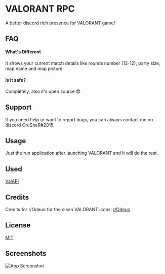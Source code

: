 
# VALORANT RPC

A better discord rich presence for VALORANT game!



## FAQ

#### What's Different

It shows your current match details
like rounds number (12-12), party size, map name and map picture

#### Is it safe?

Completely, also it's open source 😎


## Support
If you need help or want to report bugs, you can always contact me on discord CruSheR#2015.
## Usage

Just the run application after launching VALORANT and It will do the rest.


## Used

[ValAPI](https://github.com/brianbaldner/ValAPI.Net)

## Credits
Credits for r/Odeuo for the clean VALORANT icons:
[r/Odeuo](https://www.reddit.com/r/VALORANT/comments/kk9ged/i_made_a_clean_valorant_desktop_icon/)


## License

[MIT](https://choosealicense.com/licenses/mit/)


## Screenshots

![App Screenshot](https://l.top4top.io/p_2289jvcy92.png)

